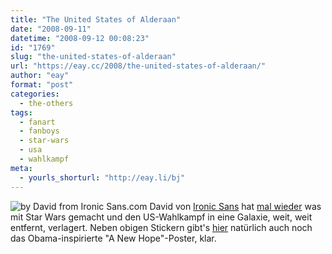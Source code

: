 ```yaml
---
title: "The United States of Alderaan"
date: "2008-09-11"
datetime: "2008-09-12 00:08:23"
id: "1769"
slug: "the-united-states-of-alderaan"
url: "https://eay.cc/2008/the-united-states-of-alderaan/"
author: "eay"
format: "post"
categories:
  - the-others
tags:
  - fanart
  - fanboys
  - star-wars
  - usa
  - wahlkampf
meta:
  - yourls_shorturl: "http://eay.li/bj"
---
```


![](/uploads/2008/starwarsprez.gif "by David from Ironic Sans.com") David von [Ironic Sans](http://www.ironicsans.com/) hat [mal wieder](//eay.cc/2008/darth-typo/) was mit Star Wars gemacht und den US-Wahlkampf in eine Galaxie, weit, weit entfernt, verlagert. Neben obigen Stickern gibt's [hier](http://www.ironicsans.com/2008/09/in_a_political_campaign_far_far_away.html) natürlich auch noch das Obama-inspirierte "A New Hope"-Poster, klar.
